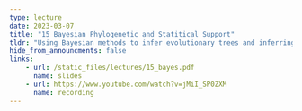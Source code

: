 ```yaml
---
type: lecture
date: 2023-03-07
title: "15 Bayesian Phylogenetic and Statitical Support"
tldr: "Using Bayesian methods to infer evolutionary trees and inferring the statistical support of different trees"
hide_from_announcments: false
links: 
    - url: /static_files/lectures/15_bayes.pdf
      name: slides
    - url: https://www.youtube.com/watch?v=jMiI_SP0ZXM
      name: recording
---
```

